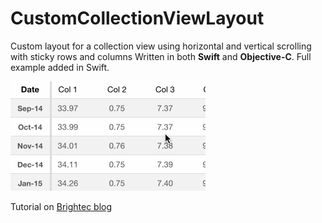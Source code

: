 CustomCollectionViewLayout
==========================

Custom layout for a collection view using horizontal and vertical scrolling with sticky rows and columns
Written in both <b>Swift</b> and <b>Objective-C</b>.
Full example added in Swift.

![alt tag](https://github.com/brightec/CustomCollectionViewLayout/blob/master/customCollectionLayoutDemo.gif)

Tutorial on <a href="http://www.brightec.co.uk/blog">Brightec blog</a>